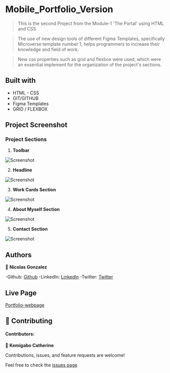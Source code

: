 # Mobile_Portfolio_Version

>This is the second Project from the Module-1 'The Portal' using HTML and CSS

>The use of new design tools of different Figma Templates, specifically Microverse template number 1, helps programmers to increase their knowledge and field of work.

>New css properties such as grid and flexbox were used, which were an essential implement for the organization of the project's sections.

## Built with

* HTML - CSS
* GIT/GITHUB
* Figma Templates
* GRID / FLEXBOX

## Project Screenshot

### Project Sections

1. **Toolbar**

![Screenshot](./src/project_toolbar.PNG)

2. **Headline**

![Screenshot](./src/project_headline.PNG)

3. **Work Cards Section**

![Screenshot](./src/project_cards.PNG)

4. **About Myself Section**

![Screenshot](./src/project_about_section.PNG)

5. **Contact Section**

![Screenshot](./src/project_contact_section.PNG)

## Authors

👤 **Nicolas Gonzalez**

-Github: [Github](https://github.com/Nicolaswg)
-LinkedIn: [LinkedIn](https://www.linkedin.com/in/nicolas-gonzalez-8623461a0/)
-Twitter: [Twitter](https://twitter.com/Nicolas54146830)

## Live Page
[Portfolio-webpage](https://nicolaswg.github.io/Nicolas_Microverse_Portfolio/)

## 🤝 Contributing

#### Contributors:
👤 **Kemigabo Catherine**

Contributions, issues, and feature requests are welcome!

Feel free to check the [issues page](https://github.com/Nicolaswg/Nicolas_Microverse_Portfolio/issues)